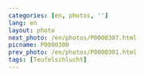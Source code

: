 ```yaml
---
categories: [en, photos, '']
lang: en
layout: photo
next_photo: /en/photos/P0000307.html
picname: P0000300
prev_photo: /en/photos/P0000301.html
tags: [Teufelschlucht]
---
```

